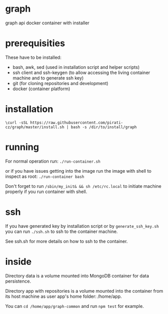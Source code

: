 graph
=====

graph api docker container with installer


prerequisities
==============

These have to be installed:
  * bash, awk, sed (used in installation script and helper scripts)
  * ssh client and ssh-keygen (to allow accessing the living container machine and to generate ssh key)
  * git (for cloning repositories and development)
  * docker (container platform)


installation
============

```
\curl -sSL https://raw.githubusercontent.com/pirati-cz/graph/master/install.sh | bash -s /dir/to/install/graph
```


running
=======

For normal operation run: ```./run-container.sh```

or if you have issues getting into the image run the image with shell to inspect as root: ```./run-container bash```

Don't forget to run ```/sbin/my_init& && sh /etc/rc.local``` to initiate machine properly if you run container with shell.


ssh
===

If you have generated key by installation script or by ```generate_ssh_key.sh``` you can run ```./ssh.sh``` to ssh to the container machine.

See ssh.sh for more details on how to ssh to the container.


inside
======

Directory data is a volume mounted into MongoDB container for data persistence.

Directory app with repositories is a volume mounted into the container from its host machine as user app's home folder: /home/app.

You can ```cd /home/app/graph-common``` and run ```npm test``` for example.
